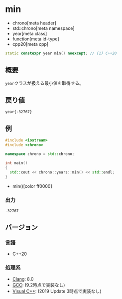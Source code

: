 # min
* chrono[meta header]
* std::chrono[meta namespace]
* year[meta class]
* function[meta id-type]
* cpp20[meta cpp]

```cpp
static constexpr year min() noexcept; // (1) C++20
```

## 概要
`year`クラスが扱える最小値を取得する。


## 戻り値
`year{-32767}`


## 例
```cpp example
#include <iostream>
#include <chrono>

namespace chrono = std::chrono;

int main()
{
  std::cout << chrono::years::min() << std::endl;
}
```
* min()[color ff0000]


### 出力
```
-32767
```

## バージョン
### 言語
- C++20

### 処理系
- [Clang](/implementation.md#clang): 8.0
- [GCC](/implementation.md#gcc): (9.2時点で実装なし)
- [Visual C++](/implementation.md#visual_cpp): (2019 Update 3時点で実装なし)
